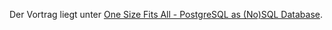  Der Vortrag liegt unter [One Size Fits All - PostgreSQL as (No)SQL Database](https://www.prechtel.eu/talks/one-size-fits-all/).
